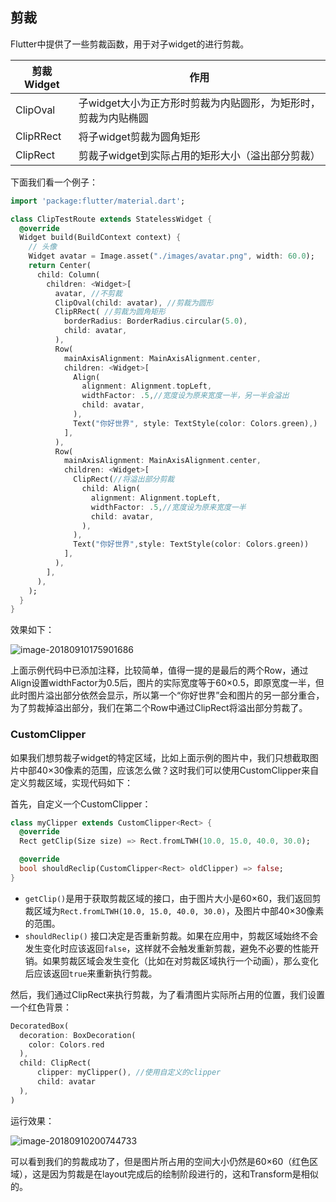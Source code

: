 ## 剪裁

Flutter中提供了一些剪裁函数，用于对子widget的进行剪裁。

| 剪裁Widget | 作用                                                         |
| ---------- | ------------------------------------------------------------ |
| ClipOval   | 子widget大小为正方形时剪裁为内贴圆形，为矩形时，剪裁为内贴椭圆 |
| ClipRRect  | 将子widget剪裁为圆角矩形                                     |
| ClipRect   | 剪裁子widget到实际占用的矩形大小（溢出部分剪裁）             |

下面我们看一个例子：

```dart
import 'package:flutter/material.dart';

class ClipTestRoute extends StatelessWidget {
  @override
  Widget build(BuildContext context) {
    // 头像  
    Widget avatar = Image.asset("./images/avatar.png", width: 60.0);
    return Center(
      child: Column(
        children: <Widget>[
          avatar, //不剪裁
          ClipOval(child: avatar), //剪裁为圆形
          ClipRRect( //剪裁为圆角矩形
            borderRadius: BorderRadius.circular(5.0),
            child: avatar,
          ), 
          Row(
            mainAxisAlignment: MainAxisAlignment.center,
            children: <Widget>[
              Align(
                alignment: Alignment.topLeft,
                widthFactor: .5,//宽度设为原来宽度一半，另一半会溢出
                child: avatar,
              ),
              Text("你好世界", style: TextStyle(color: Colors.green),)
            ],
          ),
          Row(
            mainAxisAlignment: MainAxisAlignment.center,
            children: <Widget>[
              ClipRect(//将溢出部分剪裁
                child: Align(
                  alignment: Alignment.topLeft,
                  widthFactor: .5,//宽度设为原来宽度一半
                  child: avatar,
                ),
              ),
              Text("你好世界",style: TextStyle(color: Colors.green))
            ],
          ),
        ],
      ),
    );
  }
}
```



效果如下：

![image-20180910175901686](https://cdn.jsdelivr.net/gh/flutterchina/flutter-in-action@1.0/docs/imgs/image-20180910175901686.png)



上面示例代码中已添加注释，比较简单，值得一提的是最后的两个Row，通过Align设置widthFactor为0.5后，图片的实际宽度等于60×0.5，即原宽度一半，但此时图片溢出部分依然会显示，所以第一个“你好世界”会和图片的另一部分重合，为了剪裁掉溢出部分，我们在第二个Row中通过ClipRect将溢出部分剪裁了。

### CustomClipper

如果我们想剪裁子widget的特定区域，比如上面示例的图片中，我们只想截取图片中部40×30像素的范围，应该怎么做？这时我们可以使用CustomClipper来自定义剪裁区域，实现代码如下：

首先，自定义一个CustomClipper：

```dart
class myClipper extends CustomClipper<Rect> {
  @override
  Rect getClip(Size size) => Rect.fromLTWH(10.0, 15.0, 40.0, 30.0);

  @override
  bool shouldReclip(CustomClipper<Rect> oldClipper) => false;
}
```

- `getClip()`是用于获取剪裁区域的接口，由于图片大小是60×60，我们返回剪裁区域为`Rect.fromLTWH(10.0, 15.0, 40.0, 30.0)`，及图片中部40×30像素的范围。
- `shouldReclip()` 接口决定是否重新剪裁。如果在应用中，剪裁区域始终不会发生变化时应该返回`false`，这样就不会触发重新剪裁，避免不必要的性能开销。如果剪裁区域会发生变化（比如在对剪裁区域执行一个动画），那么变化后应该返回`true`来重新执行剪裁。

然后，我们通过ClipRect来执行剪裁，为了看清图片实际所占用的位置，我们设置一个红色背景：

```dart
DecoratedBox(
  decoration: BoxDecoration(
    color: Colors.red
  ),
  child: ClipRect(
      clipper: myClipper(), //使用自定义的clipper
      child: avatar
  ),
)
```

运行效果：

![image-20180910200744733](https://cdn.jsdelivr.net/gh/flutterchina/flutter-in-action@1.0/docs/imgs/image-20180910200744733.png)

可以看到我们的剪裁成功了，但是图片所占用的空间大小仍然是60×60（红色区域），这是因为剪裁是在layout完成后的绘制阶段进行的，这和Transform是相似的。





